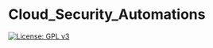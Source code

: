 # Cloud_Security_Automations
[![License: GPL v3](https://img.shields.io/badge/License-GPLv3-blue.svg)](https://www.gnu.org/licenses/gpl-3.0)
